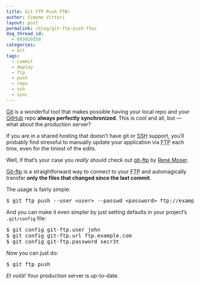 ```yaml
---
title: Git FTP Push FTW!
author: Simone Vittori
layout: post
permalink: /blog/git-ftp-push-ftw/
dsq_thread_id:
  - 893919358
categories:
  - Git
tags:
  - commit
  - deploy
  - ftp
  - push
  - repo
  - ssh
  - sync
---
```

<div id="jbID-239" class="jbPost">
  <p>
    <a href="http://git-scm.com/" title="Git official website" target="_blank">Git</a> is a wonderful tool that makes possible having your local repo and your <a href="https://github.com/" title="GitHub" target="_blank" rel="nofollow">GitHub</a> repo <strong>always perfectly synchronized</strong>. This is cool and all, but — what about the production server?
  </p>
  
  <p>
    If you are in a shared hosting that doesn&#8217;t have git or <abbr title="Secure Shell">SSH</abbr> support, you&#8217;ll probably find stressful to manually update your application via <abbr title="File Transfer Protocol">FTP</abbr> each time, even for the tiniest of the edits.
  </p>
  
  <p>
    Well, if that&#8217;s your case you <em>really</em> should check out <a href="https://github.com/resmo/git-ftp" title="git-ftp on GitHub" target="_blank" rel="nofollow">git-ftp</a> by <a href="https://github.com/resmo" title="René Moser's profile on GitHub" target="_blank" rel="nofollow">René Moser</a>.
  </p>
  
  <p>
    <a href="https://github.com/resmo/git-ftp" title="git-ftp on GitHub" target="_blank" rel="nofollow">Git-ftp</a> is a straightforward way to connect to your <abbr title="File Transfer Protocol">FTP</abbr> and automagically transfer <strong>only the files that changed since the last commit</strong>.
  </p>
  
  <p>
    The usage is fairly simple:
  </p>
  
  <pre>$ git ftp push --user &lt;user&gt; --passwd &lt;password&gt; ftp://example.com/public</pre>
  
  <p>
    And you can make it even simpler by just setting defaults in your project&#8217;s <code>.git/config</code> file:
  </p>
  
  <pre>$ git config git-ftp.user john
$ git config git-ftp.url ftp.example.com
$ git config git-ftp.password secr3t
</pre>
  
  <p>
    Now you can just do:
  </p>
  
  <pre>$ git ftp push</pre>
  
  <p>
    <em>Et voilà!</em> Your production server is up-to-date.
  </p>
</div>